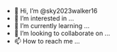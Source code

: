 - 👋 Hi, I’m @sky2023walker16
- 👀 I’m interested in ...
- 🌱 I’m currently learning ...
- 💞️ I’m looking to collaborate on ...
- 📫 How to reach me ...

<!---
sky2023wal/sky2023wal is a ✨ special ✨ repository because its `README.md` (this file) appears on your GitHub profile.
You can click the Preview link to take a look at your changes.
--->
